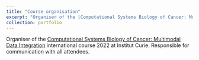 ```yaml
---
title: "Course organisation"
excerpt: "Organiser of the [Computational Systems Biology of Cancer: Multimodal Data Integration](https://training.institut-curie.org/courses/sysbiocancer2022) international course 2022 at Institut Curie. Responsible for communication with all attendees."
collection: portfolio
---
```


Organiser of the [Computational Systems Biology of Cancer: Multimodal Data Integration](https://training.institut-curie.org/courses/sysbiocancer2022) international course 2022 at Institut Curie. Responsible for communication with all attendees.
